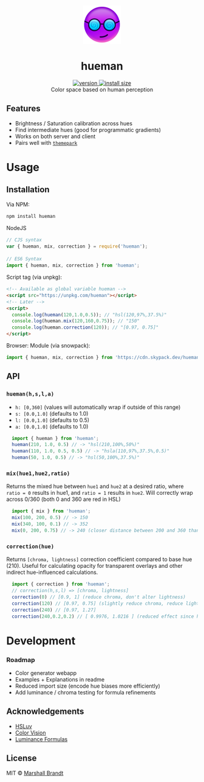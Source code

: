 <div align="center">
  <img src="https://github.com/marshallcb/hueman/raw/main/hueman.png" alt="hueman" width="100" />
</div>

<h1 align="center">hueman</h1>
<div align="center">
  <a href="https://npmjs.org/package/hueman">
    <img src="https://badgen.now.sh/npm/v/hueman" alt="version" />
  </a>
  <a href="https://bundlephobia.com/result?p=hueman">
    <img src="https://img.badgesize.io/MarshallCB/hueman/main/es.js?compression=brotli" alt="install size" />
  </a>
</div>

<div align="center">Color space based on human perception</div>

## Features
- Brightness / Saturation calibration across hues
- Find intermediate hues (good for programmatic gradients)
- Works on both server and client
- Pairs well with [`themepark`](https://github.com/MarshallCB/themepark)

# Usage

## Installation

Via NPM:
```sh
npm install hueman
```

NodeJS
```js
// CJS syntax
var { hueman, mix, correction } = require('hueman');

// ES6 Syntax
import { hueman, mix, correction } from 'hueman';
```

Script tag (via unpkg):
```html
<!-- Available as global variable hueman -->
<script src="https://unpkg.com/hueman"></script>
<!-- Later -->
<script>
  console.log(hueman(120,1.0,0.5)); // "hsl(120,97%,37.5%)"
  console.log(hueman.mix(120,160,0.75)); // "150"
  console.log(hueman.correction(120)); // "[0.97, 0.75]"
</script>
```

Browser: Module (via snowpack):
```js
import { hueman, mix, correction } from 'https://cdn.skypack.dev/hueman';
```

## API


### `hueman(h,s,l,a)`

- `h: [0,360]` (values will automatically wrap if outside of this range)
- `s: [0.0,1.0]` (defaults to 1.0)
- `l: [0.0,1.0]` (defaults to 0.5)
- `a: [0.0,1.0]` (defaults to 1.0)

```js
  import { hueman } from 'hueman';
  hueman(210, 1.0, 0.5) // -> "hsl(210,100%,50%)"
  hueman(110, 1.0, 0.5, 0.5) // -> "hsla(110,97%,37.5%,0.5)"
  hueman(50, 1.0, 0.5) // -> "hsl(50,100%,37.5%)"
```


### `mix(hue1,hue2,ratio)`

Returns the mixed hue between `hue1` and `hue2` at a desired ratio, where `ratio = 0` results in hue1, and `ratio = 1` results in `hue2`. Will correctly wrap across 0/360 (both 0 and 360 are red in HSL)

```js
  import { mix } from 'hueman';
  mix(100, 200, 0.5) // -> 150
  mix(340, 100, 0.1) // -> 352
  mix(0, 200, 0.75) // -> 240 (closer distance between 200 and 360 than 0 and 200)
```

### `correction(hue)`

Returns `[chroma, lightness]` correction coefficient compared to base hue (210). Useful for calculating opacity for transparent overlays and other indirect hue-influenced calculations.

```js
  import { correction } from 'hueman';
  // correction(h,s,l) => [chroma, lightness]
  correction(0) // [0.9, 1] (reduce chroma, don't alter lightness)
  correction(120) // [0.97, 0.75] (slightly reduce chroma, reduce lightness)
  correction(240) // [0.97, 1.27]
  correction(240,0.2,0.2) // [ 0.9976, 1.0216 ] (reduced effect since hue is less vibrant)
```

# Development

### Roadmap
- Color generator webapp
- Examples + Explanations in readme
- Reduced import size (encode hue biases more efficiently)
- Add luminance / chroma testing for formula refinements

## Acknowledgements
- [HSLuv](https://www.hsluv.org/comparison/)
- [Color Vision](https://en.wikipedia.org/wiki/Color_vision)
- [Luminance Formulas](https://stackoverflow.com/questions/596216/formula-to-determine-brightness-of-rgb-color)

## License

MIT © [Marshall Brandt](https://m4r.sh)
